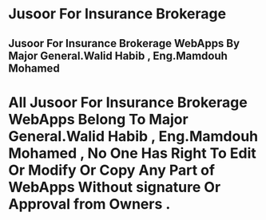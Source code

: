 # Jusoor For Insurance Brokerage
## Jusoor For Insurance Brokerage WebApps By Major General.Walid Habib , Eng.Mamdouh Mohamed

# All Jusoor For Insurance Brokerage WebApps Belong To Major General.Walid Habib , Eng.Mamdouh Mohamed , No One Has Right To Edit Or Modify Or Copy Any Part of WebApps Without signature Or Approval from Owners . 